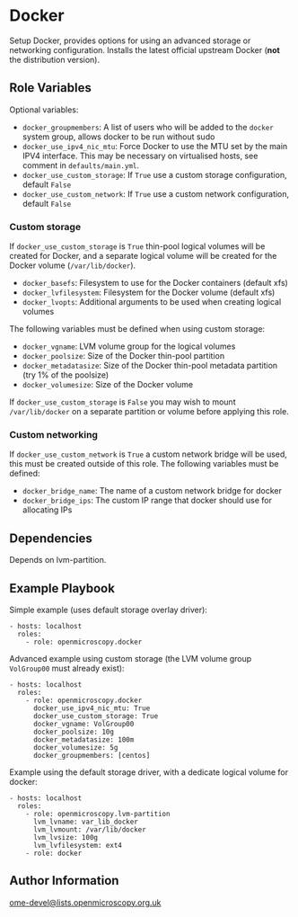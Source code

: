 Docker
======

Setup Docker, provides options for using an advanced storage or networking configuration.
Installs the latest official upstream Docker (**not** the distribution version).


Role Variables
--------------

Optional variables:
- `docker_groupmembers`: A list of users who will be added to the `docker` system group, allows docker to be run without sudo
- `docker_use_ipv4_nic_mtu`: Force Docker to use the MTU set by the main IPV4 interface. This may be necessary on virtualised hosts, see comment in `defaults/main.yml`.
- `docker_use_custom_storage`: If `True` use a custom storage configuration, default `False`
- `docker_use_custom_network`: If `True` use a custom network configuration, default `False`


### Custom storage

If `docker_use_custom_storage` is `True` thin-pool logical volumes will be created for Docker, and a separate logical volume will be created for the Docker volume (`/var/lib/docker`).

- `docker_basefs`: Filesystem to use for the Docker containers (default xfs)
- `docker_lvfilesystem`: Filesystem for the Docker volume (default xfs)
- `docker_lvopts`: Additional arguments to be used when creating logical volumes

The following variables must be defined when using custom storage:

- `docker_vgname`: LVM volume group for the logical volumes
- `docker_poolsize`: Size of the Docker thin-pool partition
- `docker_metadatasize`: Size of the Docker thin-pool metadata partition (try 1% of the poolsize)
- `docker_volumesize`: Size of the Docker volume

If `docker_use_custom_storage` is `False` you may wish to mount `/var/lib/docker` on a separate partition or volume before applying this role.


### Custom networking

If `docker_use_custom_network` is `True` a custom network bridge will be used, this must be created outside of this role.
The following variables must be defined:

- `docker_bridge_name`: The name of a custom network bridge for docker
- `docker_bridge_ips`: The custom IP range that docker should use for allocating IPs


Dependencies
------------

Depends on lvm-partition.


Example Playbook
----------------

Simple example (uses default storage overlay driver):

    - hosts: localhost
      roles:
        - role: openmicroscopy.docker

Advanced example using custom storage (the LVM volume group `VolGroup00` must already exist):

    - hosts: localhost
      roles:
        - role: openmicroscopy.docker
          docker_use_ipv4_nic_mtu: True
          docker_use_custom_storage: True
          docker_vgname: VolGroup00
          docker_poolsize: 10g
          docker_metadatasize: 100m
          docker_volumesize: 5g
          docker_groupmembers: [centos]

Example using the default storage driver, with a dedicate logical volume for docker:

    - hosts: localhost
      roles:
        - role: openmicroscopy.lvm-partition
          lvm_lvname: var_lib_docker
          lvm_lvmount: /var/lib/docker
          lvm_lvsize: 100g
          lvm_lvfilesystem: ext4
        - role: docker


Author Information
------------------

ome-devel@lists.openmicroscopy.org.uk
